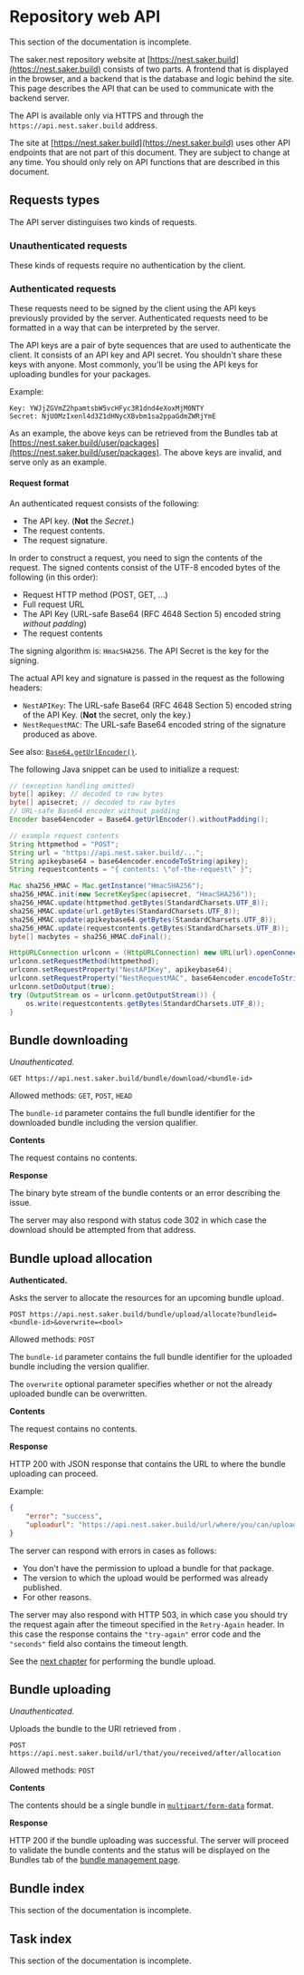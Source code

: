 # Repository web API

<div class="doc-wip">

This section of the documentation is incomplete. 

</div>

The saker.nest repository website at [https://nest.saker.build](https://nest.saker.build) consists of two parts. A frontend that is displayed in the browser, and a backend that is the database and logic behind the site. This page describes the API that can be used to communicate with the backend server.

The API is available only via HTTPS and through the `https://api.nest.saker.build` address.

<div class="doc-note">

The site at [https://nest.saker.build](https://nest.saker.build) uses other API endpoints that are not part of this document. They are subject to change at any time. You should only rely on API functions that are described in this document.

</div>

## Requests types

The API server distinguises two kinds of requests.

### Unauthenticated requests

These kinds of requests require no authentication by the client.

### Authenticated requests

These requests need to be signed by the client using the API keys previously provided by the server. Authenticated requests need to be formatted in a way that can be interpreted by the server.

The API keys are a pair of byte sequences that are used to authenticate the client. It consists of an API key and API secret. You shouldn't share these keys with anyone. Most commonly, you'll be using the API keys for uploading bundles for your packages.

Example:

```
Key: YWJjZGVmZ2hpamtsbW5vcHFyc3R1dnd4eXoxMjM0NTY
Secret: NjU0MzIxenl4d3Z1dHNycXBvbm1sa2ppaGdmZWRjYmE
```

As an example, the above keys can be retrieved from the Bundles tab at [https://nest.saker.build/user/packages](https://nest.saker.build/user/packages). The above keys are invalid, and serve only as an example.

#### Request format

An authenticated request consists of the following:

* The API key. (**Not** the *Secret*.)
* The request contents.
* The request signature.

In order to construct a request, you need to sign the contents of the request. The signed contents consist of the UTF-8 encoded bytes of the following (in this order):

* Request HTTP method (POST, GET, ...)
* Full request URL
* The API Key (URL-safe Base64 (RFC 4648 Section 5) encoded string *without padding*)
* The request contents

The signing algorithm is: `HmacSHA256`. The API Secret is the key for the signing.

The actual API key and signature is passed in the request as the following headers:

* `NestAPIKey`: The URL-safe Base64 (RFC 4648 Section 5) encoded string of the API Key. (**Not** the secret, only the key.)
* `NestRequestMAC`: The URL-safe Base64 encoded string of the signature produced as above.

See also: [`Base64.getUrlEncoder()`](https://docs.oracle.com/javase/8/docs/api/java/util/Base64.html#getUrlEncoder--).

The following Java snippet can be used to initialize a request:

```java
// (exception handling omitted)
byte[] apikey; // decoded to raw bytes
byte[] apisecret; // decoded to raw bytes
// URL-safe Base64 encoder without padding
Encoder base64encoder = Base64.getUrlEncoder().withoutPadding();

// example request contents 
String httpmethod = "POST";
String url = "https://api.nest.saker.build/...";
String apikeybase64 = base64encoder.encodeToString(apikey);
String requestcontents = "{ contents: \"of-the-request\" }";

Mac sha256_HMAC = Mac.getInstance("HmacSHA256");
sha256_HMAC.init(new SecretKeySpec(apisecret, "HmacSHA256"));
sha256_HMAC.update(httpmethod.getBytes(StandardCharsets.UTF_8));
sha256_HMAC.update(url.getBytes(StandardCharsets.UTF_8));
sha256_HMAC.update(apikeybase64.getBytes(StandardCharsets.UTF_8));
sha256_HMAC.update(requestcontents.getBytes(StandardCharsets.UTF_8));
byte[] macbytes = sha256_HMAC.doFinal();

HttpURLConnection urlconn = (HttpURLConnection) new URL(url).openConnection();
urlconn.setRequestMethod(httpmethod);
urlconn.setRequestProperty("NestAPIKey", apikeybase64);
urlconn.setRequestProperty("NestRequestMAC", base64encoder.encodeToString(macbytes));
urlconn.setDoOutput(true);
try (OutputStream os = urlconn.getOutputStream()) {
	os.write(requestcontents.getBytes(StandardCharsets.UTF_8));
}
```

## Bundle downloading

*Unauthenticated.*

```
GET https://api.nest.saker.build/bundle/download/<bundle-id>
```

Allowed methods: `GET`, `POST`, `HEAD`

The `bundle-id` parameter contains the full bundle identifier for the downloaded bundle including the version qualifier.

**Contents**

The request contains no contents.

**Response**

The binary byte stream of the bundle contents or an error describing the issue.

The server may also respond with status code 302 in which case the download should be attempted from that address.

## Bundle upload allocation

**Authenticated.**

Asks the server to allocate the resources for an upcoming bundle upload.

```
POST https://api.nest.saker.build/bundle/upload/allocate?bundleid=<bundle-id>&overwrite=<bool>
```

Allowed methods: `POST`

The `bundle-id` parameter contains the full bundle identifier for the uploaded bundle including the version qualifier.

The `overwrite` optional parameter specifies whether or not the already uploaded bundle can be overwritten.

**Contents**

The request contains no contents.

**Response**

HTTP 200 with JSON response that contains the URL to where the bundle uploading can proceed.

Example:

```json
{
	"error": "success",
	"uploadurl": "https://api.nest.saker.build/url/where/you/can/upload/the/bundle"
}
```

The server can respond with errors in cases as follows:

* You don't have the permission to upload a bundle for that package.
* The version to which the upload would be performed was already published.
* For other reasons.

The server may also respond with HTTP 503, in which case you should try the request again after the timeout specified in the `Retry-Again` header. In this case the response contains the `"try-again"` error code and the `"seconds"` field also contains the timeout length.

See the [next chapter](#bundle-uploading) for performing the bundle upload.

## Bundle uploading

*Unauthenticated.*

Uploads the bundle to the URl retrieved from [](#bundle-upload-allocation).

```
POST https://api.nest.saker.build/url/that/you/received/after/allocation
```

Allowed methods: `POST`

**Contents**

The contents should be a single bundle in [`multipart/form-data`](https://tools.ietf.org/html/rfc2388) format.

**Response**

HTTP 200 if the bundle uploading was successful. The server will proceed to validate the bundle contents and the status will be displayed on the Bundles tab of the [bundle management page](https://nest.saker.build/user/packages).

## Bundle index

<div class="doc-wip">

This section of the documentation is incomplete. 

</div>

## Task index

<div class="doc-wip">

This section of the documentation is incomplete. 

</div>
